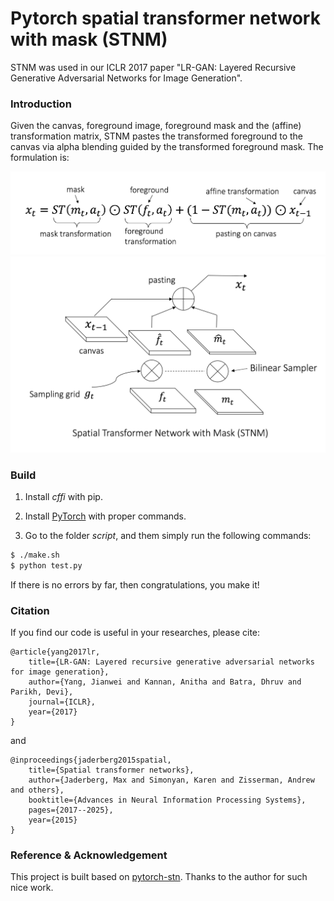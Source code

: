 # Pytorch spatial transformer network with mask (STNM)

STNM was used in our ICLR 2017 paper "LR-GAN: Layered Recursive Generative Adversarial Networks for Image Generation".

### Introduction

Given the canvas, foreground image, foreground mask and the (affine) transformation matrix, STNM pastes the transformed foreground to the canvas via alpha blending guided by the transformed foreground mask. The formulation is:

<div style="color:#0000FF" align="center">
<img src="images/stnm_formula.png" width="650"/>
</div>

<div style="color:#0000FF" align="center">
<img src="images/stnm_figure.png" width="650"/>
</div>

### Build

1. Install *cffi* with pip.

2. Install [PyTorch](http://pytorch.org/) with proper commands.

3. Go to the folder *script*, and them simply run the following commands:
```bash
$ ./make.sh
$ python test.py
```
If there is no errors by far, then congratulations, you make it!

### Citation
If you find our code is useful in your researches, please cite:

    @article{yang2017lr,
        title={LR-GAN: Layered recursive generative adversarial networks for image generation},
        author={Yang, Jianwei and Kannan, Anitha and Batra, Dhruv and Parikh, Devi},
        journal={ICLR},
        year={2017}
    }

and

    @inproceedings{jaderberg2015spatial,
        title={Spatial transformer networks},
        author={Jaderberg, Max and Simonyan, Karen and Zisserman, Andrew and others},
        booktitle={Advances in Neural Information Processing Systems},
        pages={2017--2025},
        year={2015}
    }

### Reference & Acknowledgement

This project is built based on [pytorch-stn](https://github.com/fxia22/stn.pytorch). Thanks to the author for such nice work.
